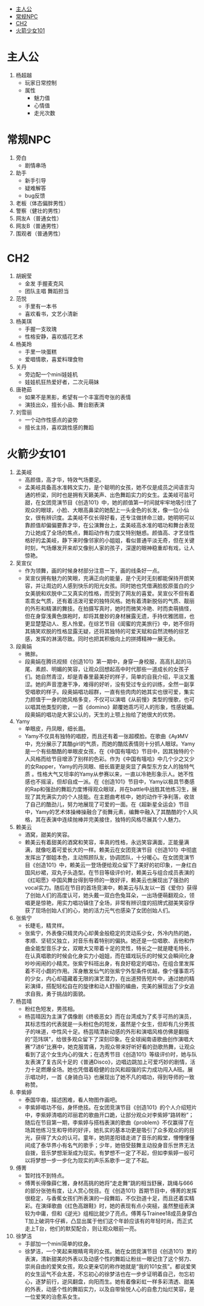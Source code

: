 <!-- TOC -->

- [主人公](#主人公)
- [常规NPC](#常规npc)
- [CH2](#ch2)
- [火箭少女101](#火箭少女101)

<!-- /TOC -->

# 主人公
1. 杨超越
    * 玩家日常控制
    * 属性
        * 魅力值
        * 心情值
        * 走光次数
# 常规NPC
1. 旁白 
    * 剧情串场
2. 助手
    * 新手引导 
    * 疑难解答
    * bug反馈
3. 老板（体态偏胖男性）
4. 警察（健壮的男性）
5. 网友A（普通女性）
6. 网友B（普通男性）
7. 围观者（普通男性）

# CH2
1. 胡婉莹
    * 金发 手握麦克风
    * 团队主唱 舞蹈担当
2. 范悦
    * 手里有一本书
    * 喜欢看书，文艺小清新
3. 杨美琪
    * 手握一支玫瑰
    * 性格安静，喜欢插花艺术
4. 杨美玲
    * 手里一块蛋糕
    * 爱唱情歌，喜爱料理食物
5. 关丹
    * 旁边配一个mini娃娃机
    * 娃娃机狂热爱好者，二次元萌妹
6. 唐艳茹
    * 如果不是黑影，希望有一个丰富而夸张的表情
    * 演技出众，擅长小品、舞台剧表演
7. 刘雪丽
    * 一个动作性感点的姿势
    * 擅长主持，喜欢跳性感的舞蹈

#  火箭少女101
1. 孟美岐  
    * 高颜值，高才华，特效气场要足。
    * 孟美岐具备高水准韩文实力，是个聪明的女孩，她不仅是成员之间语言沟通的桥梁，同时也是拥有天籁美声、出色舞蹈实力的女生。孟美岐可盐可甜，在女团竞演节目《创造101》中，她的颜值第一时间就牢牢地吸引住了观众的眼球，小脸、大眼高鼻梁的她配上一头金色的长发，像一位小仙女，很有辨识度。孟美岐不仅长得好看，还专注做拼命三娘，她明明可以靠颜值却偏偏要靠才华，在公演舞台上，孟美岐高水准的唱功和舞台表现力让她成了全场的焦点，舞蹈动作有力度又特别魅惑。颜值高、才艺佳性格好的孟美岐，静下来时像邻家的小姐姐，看似普通平淡无奇，但在关键时刻，气场爆发开来却又像别人家的孩子，深邃的眼神稳重却有戏，让人惊艳。      
2. 吴宣仪
    * 作为领舞，画的时候身材部分注意一下，画的线条好一点。
    * 吴宣仪拥有魅力的笑眼，充满正向的能量，是个无时无刻都能保持开朗笑容，并让周边的人感到快乐的阳光女孩。同时她也凭借满脸胶原蛋白的少女美貌和欢脱中二又真实的性格，而受到了网友的喜爱。吴宣仪不但有着乖乖女气质，还有着活泼可爱的独特风格。她有着清新脱俗的气质、靓丽的外形和精湛的舞技。在拍摄写真时，她时而微笑冷艳、时而卖萌搞怪，但在身穿浅黄色旗袍时，却将其曼妙的身材展露无遗，手持优雅团扇，也更显楚楚动人、惹人怜爱。在综艺节目《闺蜜的完美旅行》中，她不但将其搞笑欢脱的性格显露无疑，还将其独特的可爱天赋和自然流畅的综艺感，发挥的淋漓尽致。同时也把其积极向上的拼搏精神一展无余。
3. 段奥娟
    * 微胖。
    * 段奥娟在腾讯视频《创造101》第一期中，身穿一身校服，高高扎起的马尾、素颜、明媚的笑容，让观众回想起高中时代那些一道成长的女孩子们。她自然青涩，却是青春里最美好的样子，简单的自我介绍，平淡又羞涩。她的声音澄澈干净，难得的好听，没有受过专业的训练，全然一副享受唱歌的样子。段奥娟唱功超群，一直有些肉肉的她其实也很可爱，集实力颜值于一身的她风格多变，不仅可以演唱《从前慢》类型的慢歌，也可以唱其他类型的歌，一首《domino》颠覆她乖巧可人的形象，性感妩媚。段奥娟的唱功是大家公认的，天生的上颚上抬给了她很大的优势。
4. Yamy
    * 单眼皮，丹凤眼，细长眉。
    * Yamy不仅具有独特的唱腔，而且还有着一张超模脸。在歌曲《Ay》MV中，充分展示了其酷girl的气质，而她的酷炫表情则十分抓人眼球。Yamy是一个有些酷酷的单眼皮女孩，在《中国有嘻哈》节目中，因其独特的个人风格而给节目增添了别样的色彩。作为《中国有嘻哈》中几个少之又少的女Rapper，Yamy的丹凤眼、细长眉更是突显了典型东方女人的独特气质 。性格大气又坦率的Yamy从参赛以来，一直以冷艳形象示人。她不性感也不摇滚，但却自成一派。在《创造101》节目中，Yamy以极具节奏感的Rap和强劲的舞蹈力度博得观众眼球，并在battle中战胜其他练习生，展现了其充满实力的个人技能。在主题曲考核中，她的动作干净利落，收敛了自己的酷劲儿，努力地展现了可爱的一面。在《超新星全运会》节目中，Yamy的艺术体操棒操融合了街舞元素，编舞中融入了其酷酷的个人风格，其在表演中连续抛棒并完美接住，独特的风格尽展其个人魅力。
5. 赖美云
    * 酒窝，甜美的笑容。
    * 赖美云有着甜美的酒窝和笑容，率真的性格，永远笑容满面，正能量满满，就像吃着可爱长大的一样。赖美云在女团竞演节目《创造101》中彻底发挥出了御姐本色，主动照顾队友，协调团队，十分暖心。在女团竞演节目《创造101》中，赖美云一登场便给观众留下了美好的初印象，一身红白国风纱裙，双丸子头造型。在节目等级评价时，赖美云与组合成员表演的《红昭愿》中国风舞台得到导师的一致好评，赖美云也展现出了强劲的vocal实力。随后在节目的首场竞演中，赖美云与队友以一首《爱你》获得了创始人们的高度认可，她头戴一双白色兔耳朵，一出场便萌翻观众，领唱更是惊艳，用实力唱功镇住了全场，非常有辨识度的招牌式甜美笑容俘获了现场创始人们的心，她的活力元气也感染了女团创始人们。
6. 张紫宁
    * 长睫毛，精灵样。
    * 张紫宁，外表像只精灵内心却黄金般稳定的灵动系少女，外冷内热的她，孝顺、坚韧又独立，对音乐有着特别的偏执。她还是一位唱歌、吉他和作曲全能型音乐才女，双眼大又带着十足的灵性，特长之一就是睫毛特长，在认真唱歌的时候会化身实力小姐姐，而在嬉戏玩乐的时候又会瞬间化身吵吵闹闹的小精灵。张紫宁科班出身，有良好稳定的唱功，在组合里发挥着不可小觑的作用。浑身散发仙气的张紫宁外型条件优越，像个懂事乖巧的少女，内心却蕴藏着无限的演艺潜力，在出道预告短片中，通过她的精彩演绎，搭配轻松自在的旋律和动人舒服的编曲，完美的展现出了少女追求自我，勇于挑战的面貌。
7. 杨芸晴
    * 粉红色短发，男孩相。
    * 杨芸晴因为主演了偶像剧《终极恶女》而在台湾成为了炙手可热的演员，其标志性的代表就是一头粉红色的短发，虽然是个女生，但却有几分男孩子的味道，中性风十足。杨芸晴清新动感的外形和演唱风格仿佛是翻版的“范玮琪”，给很多观众留下了深刻印象。在全球闽南语歌曲创作演唱大赛“7进6”比赛中，她克服胃痛，为观众带来好听好看的劲歌热舞，让观众看到了这个女生内心的强大；在选秀节目《创造101》等级评价时，她与队友表演了复古风十足的《普通Disco》，边唱边跳加上可爱巧妙的剧情，活力十足燃爆全场。她也凭借着稳健的台风和超强的实力成功闯入A班。展示唱功时，一首《身骑白马》也展现出了她不凡的唱功，得到导师的一致称赞。
8. 李紫婷
    * 泰国华裔，描述困难，看人物图作画吧。
    * 李紫婷唱功不俗，身怀绝技。在女团竞演节目《创造101》的个人介绍短片中，李紫婷清唱的邓丽君的歌曲开口跪，让部分观众对李紫婷“路转粉”；随后在节目第一期，李紫婷与搭档表演的歌曲《problem》不仅赢得了在场其他练习生和导师的好评，她扎实的基本功更是吸引了众多观众的的目光，获得了大众的认可。童年，她阴差阳错走进了音乐的殿堂，懵懵懂懂间成了泰华界小有名气的歌手；少年，她倍受鼓舞主动投身音乐世界无法自拨，音乐梦想渐渐成为现实。有梦想不一定了不起，但如李紫婷一般可以将梦想一步一步化为现实的声乐系歌手一定了不起。
9. 傅菁
    * 暂时找不到特点。
    * 傅菁长得像薛仁雅，身材高挑的她将“走走舞”跳的相当舒展，跳绳与666的部分张弛有度，让人赏心悦目。在《创造101》首期节目中，傅菁的发挥很稳定，与香蕉女孩们所表演的一段舞蹈，不仅劲道十足，而且还着实精彩。在演绎歌曲《红色高跟鞋》时，她的表现有点小突槌，虽然整组表演较为中庸，但和《逆光》组相比就少了亮点。傅菁与Trainee18成员身穿白T加上破洞牛仔裤，凸显出属于他们这个年龄应该有的年轻时尚，而正式走上T台，他们的默契配合，则让观众眼前一亮。
10. 徐梦洁
    * 手部加一个mini简单的纹身。
    * 徐梦洁，一个笑起来眼睛弯弯的女孩。她在女团竞演节目《创造101》里的表演，清新甜美的外表以及动感个性的舞蹈让粉丝一眼记住了这个努力、崇尚自由的爱笑女孩，观众更亲切的称作她就是“我的101女孩”。都说爱笑的女生运气不会太差，不忘初心的徐梦洁也在一步步证明着自己，勿忘初心，逐梦前行，逆风翻盘，向阳而生。她有着像彩虹一样多彩清透、甜美的外表，动感个性的舞蹈实力，以及自带愉悦人心的自愈力灿烂笑容，是一位爱笑的治愈系女生。
